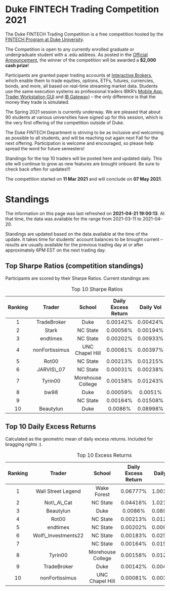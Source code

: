 
<!-- README.md is generated from README.Rmd. Please edit that file -->

# Duke FINTECH Trading Competition 2021

The Duke FINTECH Trading Competition is a free competition hosted by the
[FINTECH Program at Duke University](https://fintech.meng.duke.edu/).

The Competition is open to any currently enrolled graduate or
undergraduate student with a .edu address. As posted in the [Official
Announcement](https://fintech.meng.duke.edu/news/duke-fintech-program-announces-trading-competition),
the winner of the competition will be awarded a **$2,000 cash prize**!

Participants are granted paper trading accounts at [Interactive
Brokers](https://www.interactivebrokers.com/en/index.php?f=1338&gclid=CjwKCAjw6fCCBhBNEiwAem5SO84OkMDwq8mlx6lCjOmAmCNDUaLbhxtQuFSUlozy6iLEZtmsve2w-hoCQ9sQAvD_BwE),
which enable them to trade equities, options, ETFs, futures, currencies,
bonds, and more, all based on real-time streaming market data. Students
use the same execution systems as professional traders IBKR’s [Mobile
App](https://www.interactivebrokers.com/en/index.php?f=1300), [Trader
Workstation
GUI](https://www.interactivebrokers.com/en/index.php?f=16040) and [IB
Gateway](https://www.interactivebrokers.com/en/index.php?f=16457)) – the
only difference is that the money they trade is simulated.

The Spring 2021 session is currently underway. We are pleased that about
90 students at various universities have signed up for this session,
which is the very first offering of the competition outside of Duke.

The Duke FINTECH Department is striving to be as inclusive and welcoming
as possible to all students, and will be reaching out again next Fall
for the next offering. Participation is welcome and encouraged, so
please help spread the word for future semesters!

Standings for the top 10 traders will be posted here and updated daily.
This site will continue to grow as new features are brought onboard. Be
sure to check back often for updates!!!

The competition started on **11 Mar 2021** and will conclude on **07 May
2021**.

# Standings

The information on this page was last refreshed on **2021-04-21
19:00:13**. At that time, the data was available for the range from
2021-03-11 to 2021-04-20.

Standings are updated based on the data available at the time of the
update. It takes time for students’ account balances to be brought
current – results are usually available for the previous trading day at
or after approximately 6PM EST on the next trading day.

## Top Sharpe Ratios (competition standings)

Participants are scored by their Sharpe Ratios. Current standings are:
<table>
<caption>
Top 10 Sharpe Ratios
</caption>
<thead>
<tr>
<th style="text-align:center;">
Ranking
</th>
<th style="text-align:center;">
Trader
</th>
<th style="text-align:center;">
School
</th>
<th style="text-align:center;">
Daily Excess Return
</th>
<th style="text-align:center;">
Daily Vol
</th>
<th style="text-align:center;">
Sharpe Ratio
</th>
</tr>
</thead>
<tbody>
<tr>
<td style="text-align:center;">
1
</td>
<td style="text-align:center;">
TradeBroker
</td>
<td style="text-align:center;">
Duke
</td>
<td style="text-align:center;">
0.00142%
</td>
<td style="text-align:center;">
0.00424%
</td>
<td style="text-align:center;">
0.335
</td>
</tr>
<tr>
<td style="text-align:center;">
2
</td>
<td style="text-align:center;">
Stark
</td>
<td style="text-align:center;">
NC State
</td>
<td style="text-align:center;">
0.00056%
</td>
<td style="text-align:center;">
0.00194%
</td>
<td style="text-align:center;">
0.287
</td>
</tr>
<tr>
<td style="text-align:center;">
3
</td>
<td style="text-align:center;">
endtimes
</td>
<td style="text-align:center;">
NC State
</td>
<td style="text-align:center;">
0.00202%
</td>
<td style="text-align:center;">
0.00933%
</td>
<td style="text-align:center;">
0.217
</td>
</tr>
<tr>
<td style="text-align:center;">
4
</td>
<td style="text-align:center;">
nonFortissimus
</td>
<td style="text-align:center;">
UNC Chapel Hill
</td>
<td style="text-align:center;">
0.00081%
</td>
<td style="text-align:center;">
0.00397%
</td>
<td style="text-align:center;">
0.204
</td>
</tr>
<tr>
<td style="text-align:center;">
5
</td>
<td style="text-align:center;">
Rot00
</td>
<td style="text-align:center;">
NC State
</td>
<td style="text-align:center;">
0.00213%
</td>
<td style="text-align:center;">
0.01215%
</td>
<td style="text-align:center;">
0.175
</td>
</tr>
<tr>
<td style="text-align:center;">
6
</td>
<td style="text-align:center;">
JARVIS\_07
</td>
<td style="text-align:center;">
NC State
</td>
<td style="text-align:center;">
0.00031%
</td>
<td style="text-align:center;">
0.00238%
</td>
<td style="text-align:center;">
0.130
</td>
</tr>
<tr>
<td style="text-align:center;">
7
</td>
<td style="text-align:center;">
Tyrin00
</td>
<td style="text-align:center;">
Morehouse College
</td>
<td style="text-align:center;">
0.00158%
</td>
<td style="text-align:center;">
0.01243%
</td>
<td style="text-align:center;">
0.127
</td>
</tr>
<tr>
<td style="text-align:center;">
8
</td>
<td style="text-align:center;">
bw98
</td>
<td style="text-align:center;">
Duke
</td>
<td style="text-align:center;">
0.00059%
</td>
<td style="text-align:center;">
0.0051%
</td>
<td style="text-align:center;">
0.116
</td>
</tr>
<tr>
<td style="text-align:center;">
9
</td>
<td style="text-align:center;">
<B@nk>
</td>
<td style="text-align:center;">
NC State
</td>
<td style="text-align:center;">
0.00164%
</td>
<td style="text-align:center;">
0.01508%
</td>
<td style="text-align:center;">
0.109
</td>
</tr>
<tr>
<td style="text-align:center;">
10
</td>
<td style="text-align:center;">
Beautylun
</td>
<td style="text-align:center;">
Duke
</td>
<td style="text-align:center;">
0.0086%
</td>
<td style="text-align:center;">
0.08998%
</td>
<td style="text-align:center;">
0.096
</td>
</tr>
</tbody>
</table>

## Top 10 Daily Excess Returns

Calculated as the geometric mean of daily excess returns. Included for
bragging rights :).

<table>
<caption>
Top 10 Excess Returns
</caption>
<thead>
<tr>
<th style="text-align:center;">
Ranking
</th>
<th style="text-align:center;">
Trader
</th>
<th style="text-align:center;">
School
</th>
<th style="text-align:center;">
Daily Excess Return
</th>
<th style="text-align:center;">
Daily Vol
</th>
<th style="text-align:center;">
Sharpe Ratio
</th>
</tr>
</thead>
<tbody>
<tr>
<td style="text-align:center;">
1
</td>
<td style="text-align:center;">
Wall Street Legend
</td>
<td style="text-align:center;">
Wake Forest
</td>
<td style="text-align:center;">
0.06777%
</td>
<td style="text-align:center;">
1.00148%
</td>
<td style="text-align:center;">
0.068
</td>
</tr>
<tr>
<td style="text-align:center;">
2
</td>
<td style="text-align:center;">
Not\_A\_Cat
</td>
<td style="text-align:center;">
NC State
</td>
<td style="text-align:center;">
0.04416%
</td>
<td style="text-align:center;">
1.02145%
</td>
<td style="text-align:center;">
0.043
</td>
</tr>
<tr>
<td style="text-align:center;">
3
</td>
<td style="text-align:center;">
Beautylun
</td>
<td style="text-align:center;">
Duke
</td>
<td style="text-align:center;">
0.0086%
</td>
<td style="text-align:center;">
0.08998%
</td>
<td style="text-align:center;">
0.096
</td>
</tr>
<tr>
<td style="text-align:center;">
4
</td>
<td style="text-align:center;">
Rot00
</td>
<td style="text-align:center;">
NC State
</td>
<td style="text-align:center;">
0.00213%
</td>
<td style="text-align:center;">
0.01215%
</td>
<td style="text-align:center;">
0.175
</td>
</tr>
<tr>
<td style="text-align:center;">
5
</td>
<td style="text-align:center;">
endtimes
</td>
<td style="text-align:center;">
NC State
</td>
<td style="text-align:center;">
0.00202%
</td>
<td style="text-align:center;">
0.00933%
</td>
<td style="text-align:center;">
0.217
</td>
</tr>
<tr>
<td style="text-align:center;">
6
</td>
<td style="text-align:center;">
Wolf\_Investments22
</td>
<td style="text-align:center;">
NC State
</td>
<td style="text-align:center;">
0.00183%
</td>
<td style="text-align:center;">
0.02536%
</td>
<td style="text-align:center;">
0.072
</td>
</tr>
<tr>
<td style="text-align:center;">
7
</td>
<td style="text-align:center;">
<B@nk>
</td>
<td style="text-align:center;">
NC State
</td>
<td style="text-align:center;">
0.00164%
</td>
<td style="text-align:center;">
0.01508%
</td>
<td style="text-align:center;">
0.109
</td>
</tr>
<tr>
<td style="text-align:center;">
8
</td>
<td style="text-align:center;">
Tyrin00
</td>
<td style="text-align:center;">
Morehouse College
</td>
<td style="text-align:center;">
0.00158%
</td>
<td style="text-align:center;">
0.01243%
</td>
<td style="text-align:center;">
0.127
</td>
</tr>
<tr>
<td style="text-align:center;">
9
</td>
<td style="text-align:center;">
TradeBroker
</td>
<td style="text-align:center;">
Duke
</td>
<td style="text-align:center;">
0.00142%
</td>
<td style="text-align:center;">
0.00424%
</td>
<td style="text-align:center;">
0.335
</td>
</tr>
<tr>
<td style="text-align:center;">
10
</td>
<td style="text-align:center;">
nonFortissimus
</td>
<td style="text-align:center;">
UNC Chapel Hill
</td>
<td style="text-align:center;">
0.00081%
</td>
<td style="text-align:center;">
0.00397%
</td>
<td style="text-align:center;">
0.204
</td>
</tr>
</tbody>
</table>
